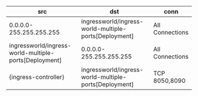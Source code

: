 | src | dst | conn |
|-----|-----|------|
| 0.0.0.0-255.255.255.255 | ingressworld/ingress-world-multiple-ports[Deployment] | All Connections |
| ingressworld/ingress-world-multiple-ports[Deployment] | 0.0.0.0-255.255.255.255 | All Connections |
| {ingress-controller} | ingressworld/ingress-world-multiple-ports[Deployment] | TCP 8050,8090 |